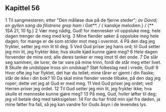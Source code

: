 ## Kapittel 56

1 Til sangmesteren; etter "Den målløse due på de fjerne steder"*; av David; en gyllen sang da filistrene grep ham i Gat**. / {* kanskje melodien.} / {** 1SA 21, 10 fg.}
2 Vær meg nådig, Gud! for mennesker vil oppsluke meg; hele dagen trenger de meg med krig.
3 Mine fiender søker å oppsluke meg hele dagen; for mange er de som strider mot meg i overmot.
4 På den dag jeg frykter, setter jeg min lit til deg.
5 Ved Gud priser jeg hans ord; til Gud setter jeg min lit, jeg frykter ikke; hva skulle kjød kunne gjøre meg?
6 Hele dagen forvender de mine ord; alle deres tanker er meg imot til det onde.
7 De slår seg sammen, de lurer, de tar vare på mine trinn, fordi de står meg etter livet.
8 Skulle de undslippe tross sin ondskap? Støt folkeslag ned i vrede, Gud!
9 Hvor ofte jeg har flyktet, det har du tellet; mine tårer er gjemt i din flaske; står de ikke i din bok?
10 Da skal mine fiender vende tilbake, på den dag jeg roper; dette vet jeg at Gud er med meg.
11 Ved Gud priser jeg ordet; ved Herren priser jeg ordet.
12 Til Gud setter jeg min lit, jeg frykter ikke; hva skulle et menneske kunne gjøre meg?
13 På meg, Gud, hviler løfter til deg; jeg vil betale deg med takksigelser.
14 For du har fridd min sjel fra døden, ja mine føtter fra fall, så jeg kan vandre for Guds åsyn i de levendes lys.
